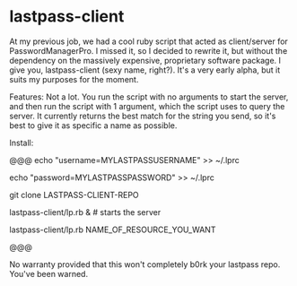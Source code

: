 lastpass-client
===============

At my previous job, we had a cool ruby script that acted as client/server for PasswordManagerPro. I missed it, so I decided to rewrite it, but without the dependency on the massively expensive, proprietary software package. I give you, lastpass-client (sexy name, right?). It's a very early alpha, but it suits my purposes for the moment.

Features: Not a lot. You run the script with no arguments to start the server, and then run the script with 1 argument, which the script uses to query the server. It currently returns the best match for the string you send, so it's best to give it as specific a name as possible.

Install:

@@@
echo "username=MYLASTPASSUSERNAME" >> ~/.lprc

echo "password=MYLASTPASSPASSWORD" >> ~/.lprc

git clone LASTPASS-CLIENT-REPO

lastpass-client/lp.rb & # starts the server

lastpass-client/lp.rb NAME_OF_RESOURCE_YOU_WANT

@@@

No warranty provided that this won't completely b0rk your lastpass repo. You've been warned.
